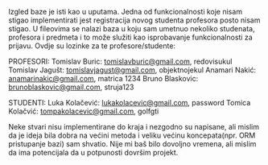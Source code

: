 Izgled baze je isti kao u uputama. Jedna od funkcionalnosti koje nisam stigao implementirati jest registracija novog studenta profesora posto nisam stigao. U fileovima se nalazi baza u koju sam umetnuo nekoliko studenata, profesora i predmeta i to može služiti kao isprobavanje funkcionalnosti za prijavu. Ovdje su lozinke za te profesore/studente: 

PROFESORI:
Tomislav Buric: tomislavburic@gmail.com, redovisukul
Tomislav Jagušt: tomislavjagust@gmail.com, objektnojekul
Anamari Nakić: anamarinakic@gmail.com, matrica 1234
Bruno Blaskovic: brunoblaskovic@gmail.com, struja123



STUDENTI:
Luka Kolačević: lukakolacevic@gmail.com, password
Tomica Kolačvić: tompakolacevic@gmail.com, golfgti 
  
Neke stvari nisu implementirane do kraja i nezgodno su napisane, ali mislim da je ideja bila dobra na većini metoda i veliku većinu koncepata(npr. ORM pristupanje bazi) sam shvatio. Nije mi baš bilo dovoljno vremena, ali mislim da ima potencijala da u potpunosti dovršim projekt. 
